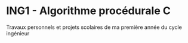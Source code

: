 # ING1 - Algorithme procédurale C
Travaux personnels et projets scolaires de ma première année du cycle ingénieur 
